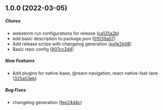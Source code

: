 ## 1.0.0 (2022-03-05)

##### Chores

*  webstorm run configurations for release ([ca125a2b](https://github.com/wilson208/renative-community-plugins/commit/ca125a2b1299e0a59b263c47d36a5c81dbb2f555))
*  add basic description to package.json ([01039a57](https://github.com/wilson208/renative-community-plugins/commit/01039a57daf653c2e22f3829ee38d512f1ed4ad8))
*  Add release scrips with changelog generation ([ee1e2b08](https://github.com/wilson208/renative-community-plugins/commit/ee1e2b083906a285abd1a6cbb3be28bc798d5aba))
*  Basic repo config ([807cc2d4](https://github.com/wilson208/renative-community-plugins/commit/807cc2d465b2d029cc883bab195afdca1993ba18))

##### New Features

*  Add plugins for native-base, @react-navigation, react-native-fast-lane ([325a53eb](https://github.com/wilson208/renative-community-plugins/commit/325a53eb2c696104dac124cca89e567fd3afb9bd))

##### Bug Fixes

*  changelog generation ([fee24d4c](https://github.com/wilson208/renative-community-plugins/commit/fee24d4c7b49e3e92c8dfef537878acaab8f85fc))


